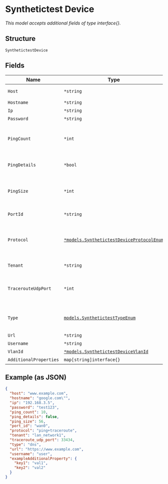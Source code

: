 
# Synthetictest Device

*This model accepts additional fields of type interface{}.*

## Structure

`SynthetictestDevice`

## Fields

| Name | Type | Tags | Description |
|  --- | --- | --- | --- |
| `Host` | `*string` | Optional | if `type`==`lan_connectivity` |
| `Hostname` | `*string` | Optional | if `type`==`dns` |
| `Ip` | `*string` | Optional | if `type`==`arp` |
| `Password` | `*string` | Optional | if `type`==`radius` |
| `PingCount` | `*int` | Optional | if `type`==`lan_connectivity`<br>**Default**: `10`<br>**Constraints**: `>= 10`, `<= 60` |
| `PingDetails` | `*bool` | Optional | if `type`==`lan_connectivity`<br>**Default**: `false` |
| `PingSize` | `*int` | Optional | if `type`==`lan_connectivity`<br>**Default**: `56`<br>**Constraints**: `>= 56`, `<= 65535` |
| `PortId` | `*string` | Optional | if `type`==`speedtest`, required for ssr |
| `Protocol` | [`*models.SynthetictestDeviceProtocolEnum`](../../doc/models/synthetictest-device-protocol-enum.md) | Optional | if `type`==`lan_connectivity`. enum: `ping`, `traceroute`, `ping+traceroute`<br>**Default**: `"ping+traceroute"` |
| `Tenant` | `*string` | Optional | if `type`==`lan_connectivity` |
| `TracerouteUdpPort` | `*int` | Optional | SRX only, traceroute udp port<br>**Default**: `33434`<br>**Constraints**: `>= 0`, `<= 65535` |
| `Type` | [`models.SynthetictestTypeEnum`](../../doc/models/synthetictest-type-enum.md) | Required | enum: `arp`, `curl`, `dhcp`, `dhcp6`, `dns`, `lan_connectivity`, `radius`, `speedtest` |
| `Url` | `*string` | Optional | if `type`==`curl` |
| `Username` | `*string` | Optional | if `type`==`radius` |
| `VlanId` | [`*models.SynthetictestDeviceVlanId`](../../doc/models/containers/synthetictest-device-vlan-id.md) | Optional | required for AP |
| `AdditionalProperties` | `map[string]interface{}` | Optional | - |

## Example (as JSON)

```json
{
  "host": "www.example.com",
  "hostname": "google.com\"",
  "ip": "192.168.3.5",
  "password": "test123",
  "ping_count": 10,
  "ping_details": false,
  "ping_size": 56,
  "port_id": "wan0",
  "protocol": "ping+traceroute",
  "tenant": "lan_network1",
  "traceroute_udp_port": 33434,
  "type": "dns",
  "url": "https://www.example.com",
  "username": "user",
  "exampleAdditionalProperty": {
    "key1": "val1",
    "key2": "val2"
  }
}
```

